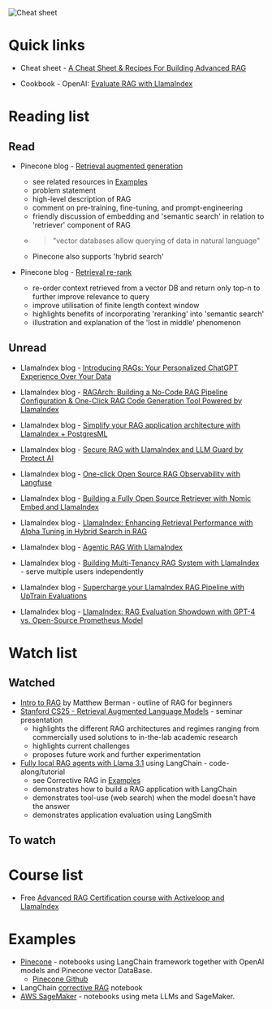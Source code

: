 <!-- ![Cheat sheet](/retrieval_augmented_generation/images/rag-cheat-sheet-final.svg) -->
![Cheat sheet](https://d3ddy8balm3goa.cloudfront.net/llamaindex/rag-cheat-sheet-final.svg)


# Quick links
- Cheat sheet - [A Cheat Sheet & Recipes For Building Advanced RAG](https://www.llamaindex.ai/blog/a-cheat-sheet-and-some-recipes-for-building-advanced-rag-803a9d94c41b)

- Cookbook - OpenAI: [Evaluate RAG with LlamaIndex](https://www.llamaindex.ai/blog/openai-cookbook-evaluating-rag-systems-fe393c61fb93)



# Reading list
## Read

- Pinecone blog - [Retrieval augmented generation](https://www.pinecone.io/learn/retrieval-augmented-generation/)
    - see related resources in [Examples](#examples)
    - problem statement
    - high-level description of RAG
    - comment on pre-training, fine-tuning, and prompt-engineering
    - friendly discussion of embedding and 'semantic search' in relation to 'retriever' component of RAG
    - > "vector databases allow querying of data in natural language"
    - Pinecone also supports 'hybrid search'

- Pinecone blog - [Retrieval re-rank](https://www.pinecone.io/learn/refine-with-rerank/)
    - re-order context retrieved from a vector DB and return only top-n to further improve relevance to query
    - improve utilisation of finite length context window
    - highlights benefits of incorporating 'reranking' into 'semantic search'
    - illustration and explanation of the 'lost in middle' phenomenon

## Unread
- LlamaIndex blog  - [Introducing RAGs: Your Personalized ChatGPT Experience Over Your Data](https://www.llamaindex.ai/blog/introducing-rags-your-personalized-chatgpt-experience-over-your-data-2b9d140769b1)

- LlamaIndex blog  - [RAGArch: Building a No-Code RAG Pipeline Configuration & One-Click RAG Code Generation Tool Powered by LlamaIndex](https://www.llamaindex.ai/blog/ragarch-building-a-no-code-rag-pipeline-configuration-one-click-rag-code-generation-tool-powered-b6e8eeb70089)

- LlamaIndex blog  - [Simplify your RAG application architecture with LlamaIndex + PostgresML](https://www.llamaindex.ai/blog/simplify-your-rag-application-architecture-with-llamaindex-postgresml)

- LlamaIndex blog  - [Secure RAG with LlamaIndex and LLM Guard by Protect AI](https://www.llamaindex.ai/blog/secure-rag-with-llamaindex-and-llm-guard-by-protect-ai)

- LlamaIndex blog  - [One-click Open Source RAG Observability with Langfuse](https://www.llamaindex.ai/blog/one-click-open-source-rag-observability-with-langfuse)

- LlamaIndex blog  - [Building a Fully Open Source Retriever with Nomic Embed and LlamaIndex](https://www.llamaindex.ai/blog/building-a-fully-open-source-retriever-with-nomic-embed-and-llamaindex-fc3d7f36d3e4)

- LlamaIndex blog  - [LlamaIndex: Enhancing Retrieval Performance with Alpha Tuning in Hybrid Search in RAG](https://www.llamaindex.ai/blog/llamaindex-enhancing-retrieval-performance-with-alpha-tuning-in-hybrid-search-in-rag-135d0c9b8a00)

- LlamaIndex blog  - [Agentic RAG With LlamaIndex](https://www.llamaindex.ai/blog/agentic-rag-with-llamaindex-2721b8a49ff6)

- LlamaIndex blog  - [Building Multi-Tenancy RAG System with LlamaIndex](https://www.llamaindex.ai/blog/building-multi-tenancy-rag-system-with-llamaindex-0d6ab4e0c44b) - serve multiple users independently

- LlamaIndex blog  - [Supercharge your LlamaIndex RAG Pipeline with UpTrain Evaluations](https://www.llamaindex.ai/blog/supercharge-your-llamaindex-rag-pipeline-with-uptrain-evaluations)

- LlamaIndex blog  - [LlamaIndex: RAG Evaluation Showdown with GPT-4 vs. Open-Source Prometheus Model](https://www.llamaindex.ai/blog/llamaindex-rag-evaluation-showdown-with-gpt-4-vs-open-source-prometheus-model-14cdca608277)



# Watch list
## Watched
- [Intro to RAG](https://www.youtube.com/watch?v=Y08Nn23o_mY) by Matthew Berman - outline of RAG for beginners
- [Stanford CS25 - Retrieval Augmented Language Models](https://www.youtube.com/watch?v=mE7IDf2SmJg) - seminar presentation
    - highlights the different RAG architectures and regimes ranging from commercially used solutions to in-the-lab academic research
    - highlights current challenges
    - proposes future work and further experimentation
- [Fully local RAG agents with Llama 3.1](https://www.youtube.com/watch?v=nPpgh_KaNng) using LangChain - code-along/tutorial
    - see Corrective RAG in [Examples](#examples)
    - demonstrates how to build a RAG application with LangChain
    - demonstrates tool-use (web search) when the model doesn't have the answer
    - demonstrates application evaluation using LangSmith

## To watch


# Course list
- Free [Advanced RAG Certification course with Activeloop and LlamaIndex](https://www.llamaindex.ai/blog/join-thousands-in-our-free-advanced-rag-certification-created-with-activeloop-ad63f24f27bb)


# Examples
- [Pinecone](https://docs.pinecone.io/examples/notebooks) - notebooks using LangChain framework together with OpenAI models and Pinecone vector DataBase.
    - [Pinecone Github](https://github.com/pinecone-io/examples)
- LangChain [corrective RAG](https://github.com/langchain-ai/langgraph/blob/main/examples/tutorials/rag-agent-testing-local.ipynb) notebook
- [AWS SageMaker](https://docs.aws.amazon.com/sagemaker/latest/dg/jumpstart-foundation-models-customize-rag.html) - notebooks using meta LLMs and SageMaker.
